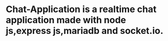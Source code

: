 # Chat-Application is a realtime chat application made with node js,express js,mariadb and socket.io.
